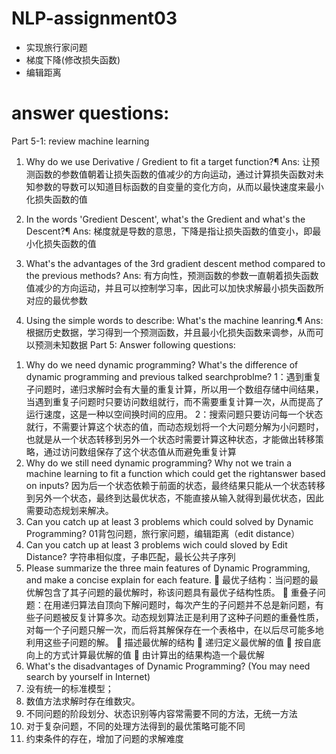 # NLP-assignment03
- 实现旅行家问题
- 梯度下降(修改损失函数)
- 编辑距离

# answer questions:
Part 5-1: review machine learning
1)	Why do we use Derivative / Gredient to fit a target function?¶
Ans: 让预测函数的参数值朝着让损失函数的值减少的方向运动，通过计算损失函数对未知参数的导数可以知道目标函数的自变量的变化方向，从而以最快速度来最小化损失函数的值
2)	In the words 'Gredient Descent', what's the Gredient and what's the Descent?¶
Ans: 梯度就是导数的意思，下降是指让损失函数的值变小，即最小化损失函数的值

3)	What's the advantages of the 3rd gradient descent method compared to the previous methods?
Ans: 有方向性，预测函数的参数一直朝着损失函数值减少的方向运动，并且可以控制学习率，因此可以加快求解最小损失函数所对应的最优参数
4)	Using the simple words to describe: What's the machine leanring.¶
Ans: 根据历史数据，学习得到一个预测函数，并且最小化损失函数来调参，从而可以预测未知数据
Part 5: Answer following questions:
1.	Why do we need dynamic programming? What's the difference of dynamic programming and previous talked searchproblme?
1：遇到重复子问题时，递归求解时会有大量的重复计算，所以用一个数组存储中间结果，当遇到重复子问题时只要访问数组就行，而不需要重复计算一次，从而提高了运行速度，这是一种以空间换时间的应用。
2：搜索问题只要访问每一个状态就行，不需要计算这个状态的值，而动态规划将一个大问题分解为小问题时，也就是从一个状态转移到另外一个状态时需要计算这种状态，才能做出转移策略，通过访问数组保存了这个状态值从而避免重复计算
2.	Why do we still need dynamic programming? Why not we train a machine learning to fit a function which could get the rightanswer based on inputs?
因为后一个状态依赖于前面的状态，最终结果只能从一个状态转移到另外一个状态，最终到达最优状态，不能直接从输入就得到最优状态，因此需要动态规划来解决。
3.	Can you catch up at least 3 problems which could solved by Dynamic Programming?
01背包问题，旅行家问题，编辑距离（edit distance）
4.	Can you catch up at least 3 problems wich could sloved by Edit Distance?
字符串相似度，子串匹配，最长公共子序列
5.	Please summarize the three main features of Dynamic Programming, and make a concise explain for each feature.
	最优子结构：当问题的最优解包含了其子问题的最优解时，称该问题具有最优子结构性质。
	重叠子问题：在用递归算法自顶向下解问题时，每次产生的子问题并不总是新问题，有些子问题被反复计算多次。动态规划算法正是利用了这种子问题的重叠性质，对每一个子问题只解一次，而后将其解保存在一个表格中，在以后尽可能多地利用这些子问题的解。
	描述最优解的结构
	递归定义最优解的值
	按自底向上的方式计算最优解的值
	由计算出的结果构造一个最优解
6.	What's the disadvantages of Dynamic Programming? (You may need search by yourself in Internet)
1.	没有统一的标准模型；
2.	数值方法求解时存在维数灾。
3.	不同问题的阶段划分、状态识别等内容常需要不同的方法，无统一方法
4.	对于复杂问题，不同的处理方法得到的最优策略可能不同
5.	约束条件的存在，增加了问题的求解难度
